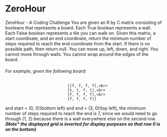 # ZeroHour
ZeroHour - A Coding Challenge
You are given an R by C matrix consisting of booleans that represents a board. Each True boolean represents a wall. Each False boolean represents a tile you can walk on. Given this matrix, a start coordinate, and an end coordinate, return the minimum number of steps required to reach the end coordinate from the start. If there is no possible path, then return null. You can move up, left, down, and right. You cannot move through walls. You cannot wrap around the edges of the board.
<h6>For example, given the following board:</h6>
                           
                                [[f, f, f, f],<br>
                                [t, t, f, t],<br>
                                [f, f, f, f],<br>
                                [f, f, f, f]]
                          
and start = (0, 0)(bottom left) and end = (3, 0)(top left), the minimum number of steps required to reach the end is 7, since we would need to go through (1, 2) because there is a wall everywhere else on the second row. <b><i>(Note* the displayed grid is inverted for display purposes so that row 0 is on the bottom)</i></b>
                            
